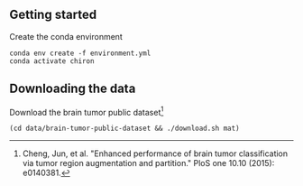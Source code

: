 ## Getting started

Create the conda environment

```
conda env create -f environment.yml
conda activate chiron
```

## Downloading the data

Download the brain tumor public dataset[^j-cheng]

```
(cd data/brain-tumor-public-dataset && ./download.sh mat)
```

[^j-cheng]: Cheng, Jun, et al. "Enhanced performance of brain tumor classification via tumor region augmentation and partition." PloS one 10.10 (2015): e0140381.
